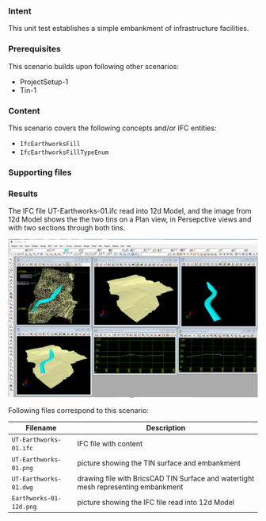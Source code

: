 
### Intent

This unit test establishes a simple embankment of infrastructure facilities.

### Prerequisites

This scenario builds upon following other scenarios:

- ProjectSetup-1
- Tin-1

### Content

This scenario covers the following concepts and/or IFC entities:

- `IfcEarthworksFill`
- `IfcEarthworksFillTypeEnum`

### Supporting files

### Results

The IFC file UT-Earthworks-01.ifc read into 12d Model, and the image from 12d Model shows the the two tins on a Plan view, in Persepctive views and with two sections through both tins.

![earth0112d](../Earthworks-01/Earthworks-01-12d.png  "IFC File UT-Earthworks-01.inc Read into 12d Model")

Following files correspond to this scenario:

| Filename             | Description                                                  |
| -------------------- | ------------------------------------------------------------ |
| `UT-Earthworks-01.ifc` | IFC file with content                                        |
| `UT-Earthworks-01.png` | picture showing the TIN surface and embankment               |
| `UT-Earthworks-01.dwg` | drawing file with BricsCAD TIN Surface and watertight mesh representing embankment |
| `Earthworks-01-12d.png` | picture showing the IFC file read into 12d Model |
